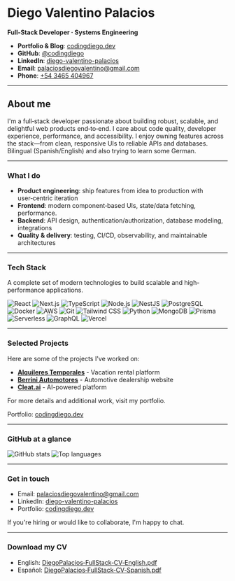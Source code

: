 # Diego Valentino Palacios

**Full‑Stack Developer · Systems Engineering**

- **Portfolio & Blog**: [codingdiego.dev](https://codingdiego.dev)
- **GitHub**: [@codingdiego](https://github.com/codingdiego)
- **LinkedIn**: [diego-valentino-palacios](https://linkedin.com/in/diego-valentino-palacios)
- **Email**: [palaciosdiegovalentino@gmail.com](mailto:palaciosdiegovalentino@gmail.com)
- **Phone**: [+54 3465 404967](tel:+54%203465%20404967)

---

## About me

I'm a full‑stack developer passionate about building robust, scalable, and delightful web products end‑to‑end. I care about code quality, developer experience, performance, and accessibility. I enjoy owning features across the stack—from clean, responsive UIs to reliable APIs and databases. Bilingual (Spanish/English) and also trying to learn some German.

---

### What I do

- **Product engineering**: ship features from idea to production with user‑centric iteration
- **Frontend**: modern component‑based UIs, state/data fetching, performance.
- **Backend**: API design, authentication/authorization, database modeling, integrations
- **Quality & delivery**: testing, CI/CD, observability, and maintainable architectures

---

### Tech Stack

A complete set of modern technologies to build scalable and high-performance applications.

![React](https://img.shields.io/badge/React-61DAFB?logo=react&logoColor=000)
![Next.js](https://img.shields.io/badge/Next.js-000000?logo=next.js&logoColor=fff)
![TypeScript](https://img.shields.io/badge/TypeScript-3178C6?logo=typescript&logoColor=fff)
![Node.js](https://img.shields.io/badge/Node.js-339933?logo=node.js&logoColor=fff)
![NestJS](https://img.shields.io/badge/NestJS-E0234E?logo=nestjs&logoColor=fff)
![PostgreSQL](https://img.shields.io/badge/PostgreSQL-4169E1?logo=postgresql&logoColor=fff)
![Docker](https://img.shields.io/badge/Docker-2496ED?logo=docker&logoColor=fff)
![AWS](https://img.shields.io/badge/AWS-FF9900?logo=amazon-aws&logoColor=fff)
![Git](https://img.shields.io/badge/Git-F05032?logo=git&logoColor=fff)
![Tailwind CSS](https://img.shields.io/badge/Tailwind_CSS-38B2AC?logo=tailwind-css&logoColor=fff)
![Python](https://img.shields.io/badge/Python-3776AB?logo=python&logoColor=fff)
![MongoDB](https://img.shields.io/badge/MongoDB-47A248?logo=mongodb&logoColor=fff)
![Prisma](https://img.shields.io/badge/Prisma-2D3748?logo=prisma&logoColor=fff)
![Serverless](https://img.shields.io/badge/Serverless-FD5750?logo=serverless&logoColor=fff)
![GraphQL](https://img.shields.io/badge/GraphQL-E10098?logo=graphql&logoColor=fff)
![Vercel](https://img.shields.io/badge/Vercel-000000?logo=vercel&logoColor=fff)

---

### Selected Projects

Here are some of the projects I've worked on:

- **[Alquileres Temporales](https://alquilerestemporales.com.ar)** - Vacation rental platform
- **[Berrini Automotores](https://berriniautomotores.com.ar)** - Automotive dealership website
- **[Cleat.ai](https://cleat.ai)** - AI-powered platform

For more details and additional work, visit my portfolio.

Portfolio: [codingdiego.dev](https://codingdiego.dev)

---

### GitHub at a glance

![GitHub stats](https://github-readme-stats.vercel.app/api?username=codingdiego&show_icons=true&hide_title=true)
![Top languages](https://github-readme-stats.vercel.app/api/top-langs/?username=codingdiego&layout=compact)

---

### Get in touch

- Email: [palaciosdiegovalentino@gmail.com](mailto:palaciosdiegovalentino@gmail.com)
- LinkedIn: [diego-valentino-palacios](https://linkedin.com/in/diego-valentino-palacios)
- Portfolio: [codingdiego.dev](https://codingdiego.dev)

If you're hiring or would like to collaborate, I'm happy to chat.

---

### Download my CV

- English: [DiegoPalacios‑FullStack‑CV‑English.pdf](./DiegoPalacios-FullStack-CV-English.pdf)
- Español: [DiegoPalacios‑FullStack‑CV‑Spanish.pdf](./DiegoPalacios-FullStack-CV-Spanish.pdf)
